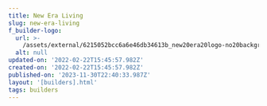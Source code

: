 ```yaml
---
title: New Era Living
slug: new-era-living
f_builder-logo:
  url: >-
    /assets/external/6215052bcc6a6e46db34613b_new20era20logo-no20background-01202.png
  alt: null
updated-on: '2022-02-22T15:45:57.982Z'
created-on: '2022-02-22T15:45:57.982Z'
published-on: '2023-11-30T22:40:33.987Z'
layout: '[builders].html'
tags: builders
---
```



